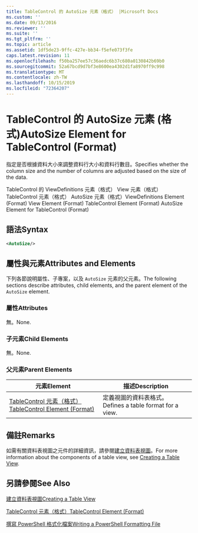 ```yaml
---
title: TableControl 的 AutoSize 元素（格式） |Microsoft Docs
ms.custom: ''
ms.date: 09/13/2016
ms.reviewer: ''
ms.suite: ''
ms.tgt_pltfrm: ''
ms.topic: article
ms.assetid: 1df5de23-9ffc-427e-bb34-f5efe073f3fe
caps.latest.revision: 11
ms.openlocfilehash: f50ba257ee57c36aedc6b37c680a0130842b69b0
ms.sourcegitcommit: 52a67bcd9d7bf3e8600ea4302d1fa8970ff9c998
ms.translationtype: MT
ms.contentlocale: zh-TW
ms.lasthandoff: 10/15/2019
ms.locfileid: "72364207"
---
```

# <a name="autosize-element-for-tablecontrol-format"></a><span data-ttu-id="fabf1-102">TableControl 的 AutoSize 元素 (格式)</span><span class="sxs-lookup"><span data-stu-id="fabf1-102">AutoSize Element for TableControl (Format)</span></span>

<span data-ttu-id="fabf1-103">指定是否根據資料大小來調整資料行大小和資料行數目。</span><span class="sxs-lookup"><span data-stu-id="fabf1-103">Specifies whether the column size and the number of columns are adjusted based on the size of the data.</span></span>

<span data-ttu-id="fabf1-104">TableControl 的 ViewDefinitions 元素（格式） View 元素（格式） TableControl 元素（格式） AutoSize 元素（格式）</span><span class="sxs-lookup"><span data-stu-id="fabf1-104">ViewDefinitions Element (Format) View Element (Format) TableControl Element (Format) AutoSize Element for TableControl (Format)</span></span>

## <a name="syntax"></a><span data-ttu-id="fabf1-105">語法</span><span class="sxs-lookup"><span data-stu-id="fabf1-105">Syntax</span></span>

```xml
<AutoSize/>
```

## <a name="attributes-and-elements"></a><span data-ttu-id="fabf1-106">屬性與元素</span><span class="sxs-lookup"><span data-stu-id="fabf1-106">Attributes and Elements</span></span>

<span data-ttu-id="fabf1-107">下列各節說明屬性、子專案，以及 `AutoSize` 元素的父元素。</span><span class="sxs-lookup"><span data-stu-id="fabf1-107">The following sections describe attributes, child elements, and the parent element of the `AutoSize` element.</span></span>

### <a name="attributes"></a><span data-ttu-id="fabf1-108">屬性</span><span class="sxs-lookup"><span data-stu-id="fabf1-108">Attributes</span></span>

<span data-ttu-id="fabf1-109">無。</span><span class="sxs-lookup"><span data-stu-id="fabf1-109">None.</span></span>

### <a name="child-elements"></a><span data-ttu-id="fabf1-110">子元素</span><span class="sxs-lookup"><span data-stu-id="fabf1-110">Child Elements</span></span>

<span data-ttu-id="fabf1-111">無。</span><span class="sxs-lookup"><span data-stu-id="fabf1-111">None.</span></span>

### <a name="parent-elements"></a><span data-ttu-id="fabf1-112">父元素</span><span class="sxs-lookup"><span data-stu-id="fabf1-112">Parent Elements</span></span>

|<span data-ttu-id="fabf1-113">元素</span><span class="sxs-lookup"><span data-stu-id="fabf1-113">Element</span></span>|<span data-ttu-id="fabf1-114">描述</span><span class="sxs-lookup"><span data-stu-id="fabf1-114">Description</span></span>|
|-------------|-----------------|
|[<span data-ttu-id="fabf1-115">TableControl 元素（格式）</span><span class="sxs-lookup"><span data-stu-id="fabf1-115">TableControl Element (Format)</span></span>](./tablecontrol-element-format.md)|<span data-ttu-id="fabf1-116">定義視圖的資料表格式。</span><span class="sxs-lookup"><span data-stu-id="fabf1-116">Defines a table format for a view.</span></span>|

## <a name="remarks"></a><span data-ttu-id="fabf1-117">備註</span><span class="sxs-lookup"><span data-stu-id="fabf1-117">Remarks</span></span>

<span data-ttu-id="fabf1-118">如需有關資料表視圖之元件的詳細資訊，請參閱[建立資料表視圖](./creating-a-table-view.md)。</span><span class="sxs-lookup"><span data-stu-id="fabf1-118">For more information about the components of a table view, see [Creating a Table View](./creating-a-table-view.md).</span></span>

## <a name="see-also"></a><span data-ttu-id="fabf1-119">另請參閱</span><span class="sxs-lookup"><span data-stu-id="fabf1-119">See Also</span></span>

[<span data-ttu-id="fabf1-120">建立資料表視圖</span><span class="sxs-lookup"><span data-stu-id="fabf1-120">Creating a Table View</span></span>](./creating-a-table-view.md)

[<span data-ttu-id="fabf1-121">TableControl 元素（格式）</span><span class="sxs-lookup"><span data-stu-id="fabf1-121">TableControl Element (Format)</span></span>](./tablecontrol-element-format.md)

[<span data-ttu-id="fabf1-122">撰寫 PowerShell 格式化檔案</span><span class="sxs-lookup"><span data-stu-id="fabf1-122">Writing a PowerShell Formatting File</span></span>](./writing-a-powershell-formatting-file.md)
